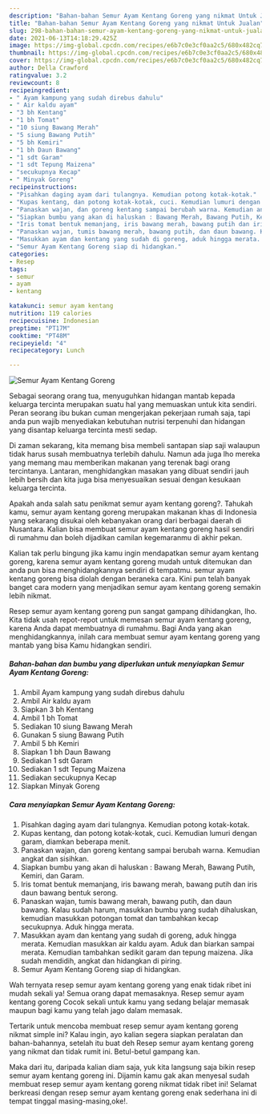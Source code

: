 ```yaml
---
description: "Bahan-bahan Semur Ayam Kentang Goreng yang nikmat Untuk Jualan"
title: "Bahan-bahan Semur Ayam Kentang Goreng yang nikmat Untuk Jualan"
slug: 298-bahan-bahan-semur-ayam-kentang-goreng-yang-nikmat-untuk-jualan
date: 2021-06-13T14:18:29.425Z
image: https://img-global.cpcdn.com/recipes/e6b7c0e3cf0aa2c5/680x482cq70/semur-ayam-kentang-goreng-foto-resep-utama.jpg
thumbnail: https://img-global.cpcdn.com/recipes/e6b7c0e3cf0aa2c5/680x482cq70/semur-ayam-kentang-goreng-foto-resep-utama.jpg
cover: https://img-global.cpcdn.com/recipes/e6b7c0e3cf0aa2c5/680x482cq70/semur-ayam-kentang-goreng-foto-resep-utama.jpg
author: Della Crawford
ratingvalue: 3.2
reviewcount: 8
recipeingredient:
- " Ayam kampung yang sudah direbus dahulu"
- " Air kaldu ayam"
- "3 bh Kentang"
- "1 bh Tomat"
- "10 siung Bawang Merah"
- "5 siung Bawang Putih"
- "5 bh Kemiri"
- "1 bh Daun Bawang"
- "1 sdt Garam"
- "1 sdt Tepung Maizena"
- "secukupnya Kecap"
- " Minyak Goreng"
recipeinstructions:
- "Pisahkan daging ayam dari tulangnya. Kemudian potong kotak-kotak."
- "Kupas kentang, dan potong kotak-kotak, cuci. Kemudian lumuri dengan garam, diamkan beberapa menit."
- "Panaskan wajan, dan goreng kentang sampai berubah warna. Kemudian angkat dan sisihkan."
- "Siapkan bumbu yang akan di haluskan : Bawang Merah, Bawang Putih, Kemiri, dan Garam."
- "Iris tomat bentuk memanjang, iris bawang merah, bawang putih dan iris daun bawang bentuk serong."
- "Panaskan wajan, tumis bawang merah, bawang putih, dan daun bawang. Kalau sudah harum, masukkan bumbu yang sudah dihaluskan, kemudian masukkan potongan tomat dan tambahkan kecap secukupnya. Aduk hingga merata."
- "Masukkan ayam dan kentang yang sudah di goreng, aduk hingga merata. Kemudian masukkan air kaldu ayam. Aduk dan biarkan sampai merata. Kemudian tambahkan sedikit garam dan tepung maizena. Jika sudah mendidih, angkat dan hidangkan di piring."
- "Semur Ayam Kentang Goreng siap di hidangkan."
categories:
- Resep
tags:
- semur
- ayam
- kentang

katakunci: semur ayam kentang 
nutrition: 119 calories
recipecuisine: Indonesian
preptime: "PT17M"
cooktime: "PT48M"
recipeyield: "4"
recipecategory: Lunch

---
```



![Semur Ayam Kentang Goreng](https://img-global.cpcdn.com/recipes/e6b7c0e3cf0aa2c5/680x482cq70/semur-ayam-kentang-goreng-foto-resep-utama.jpg)

Sebagai seorang orang tua, menyuguhkan hidangan mantab kepada keluarga tercinta merupakan suatu hal yang memuaskan untuk kita sendiri. Peran seorang ibu bukan cuman mengerjakan pekerjaan rumah saja, tapi anda pun wajib menyediakan kebutuhan nutrisi terpenuhi dan hidangan yang disantap keluarga tercinta mesti sedap.

Di zaman  sekarang, kita memang bisa membeli santapan siap saji walaupun tidak harus susah membuatnya terlebih dahulu. Namun ada juga lho mereka yang memang mau memberikan makanan yang terenak bagi orang tercintanya. Lantaran, menghidangkan masakan yang dibuat sendiri jauh lebih bersih dan kita juga bisa menyesuaikan sesuai dengan kesukaan keluarga tercinta. 



Apakah anda salah satu penikmat semur ayam kentang goreng?. Tahukah kamu, semur ayam kentang goreng merupakan makanan khas di Indonesia yang sekarang disukai oleh kebanyakan orang dari berbagai daerah di Nusantara. Kalian bisa membuat semur ayam kentang goreng hasil sendiri di rumahmu dan boleh dijadikan camilan kegemaranmu di akhir pekan.

Kalian tak perlu bingung jika kamu ingin mendapatkan semur ayam kentang goreng, karena semur ayam kentang goreng mudah untuk ditemukan dan anda pun bisa menghidangkannya sendiri di tempatmu. semur ayam kentang goreng bisa diolah dengan beraneka cara. Kini pun telah banyak banget cara modern yang menjadikan semur ayam kentang goreng semakin lebih nikmat.

Resep semur ayam kentang goreng pun sangat gampang dihidangkan, lho. Kita tidak usah repot-repot untuk memesan semur ayam kentang goreng, karena Anda dapat membuatnya di rumahmu. Bagi Anda yang akan menghidangkannya, inilah cara membuat semur ayam kentang goreng yang mantab yang bisa Kamu hidangkan sendiri.

<!--inarticleads1-->

##### Bahan-bahan dan bumbu yang diperlukan untuk menyiapkan Semur Ayam Kentang Goreng:

1. Ambil  Ayam kampung yang sudah direbus dahulu
1. Ambil  Air kaldu ayam
1. Siapkan 3 bh Kentang
1. Ambil 1 bh Tomat
1. Sediakan 10 siung Bawang Merah
1. Gunakan 5 siung Bawang Putih
1. Ambil 5 bh Kemiri
1. Siapkan 1 bh Daun Bawang
1. Sediakan 1 sdt Garam
1. Sediakan 1 sdt Tepung Maizena
1. Sediakan secukupnya Kecap
1. Siapkan  Minyak Goreng




<!--inarticleads2-->

##### Cara menyiapkan Semur Ayam Kentang Goreng:

1. Pisahkan daging ayam dari tulangnya. Kemudian potong kotak-kotak.
1. Kupas kentang, dan potong kotak-kotak, cuci. Kemudian lumuri dengan garam, diamkan beberapa menit.
1. Panaskan wajan, dan goreng kentang sampai berubah warna. Kemudian angkat dan sisihkan.
1. Siapkan bumbu yang akan di haluskan : Bawang Merah, Bawang Putih, Kemiri, dan Garam.
1. Iris tomat bentuk memanjang, iris bawang merah, bawang putih dan iris daun bawang bentuk serong.
1. Panaskan wajan, tumis bawang merah, bawang putih, dan daun bawang. Kalau sudah harum, masukkan bumbu yang sudah dihaluskan, kemudian masukkan potongan tomat dan tambahkan kecap secukupnya. Aduk hingga merata.
1. Masukkan ayam dan kentang yang sudah di goreng, aduk hingga merata. Kemudian masukkan air kaldu ayam. Aduk dan biarkan sampai merata. Kemudian tambahkan sedikit garam dan tepung maizena. Jika sudah mendidih, angkat dan hidangkan di piring.
1. Semur Ayam Kentang Goreng siap di hidangkan.




Wah ternyata resep semur ayam kentang goreng yang enak tidak ribet ini mudah sekali ya! Semua orang dapat memasaknya. Resep semur ayam kentang goreng Cocok sekali untuk kamu yang sedang belajar memasak maupun bagi kamu yang telah jago dalam memasak.

Tertarik untuk mencoba membuat resep semur ayam kentang goreng nikmat simple ini? Kalau ingin, ayo kalian segera siapkan peralatan dan bahan-bahannya, setelah itu buat deh Resep semur ayam kentang goreng yang nikmat dan tidak rumit ini. Betul-betul gampang kan. 

Maka dari itu, daripada kalian diam saja, yuk kita langsung saja bikin resep semur ayam kentang goreng ini. Dijamin kamu gak akan menyesal sudah membuat resep semur ayam kentang goreng nikmat tidak ribet ini! Selamat berkreasi dengan resep semur ayam kentang goreng enak sederhana ini di tempat tinggal masing-masing,oke!.

